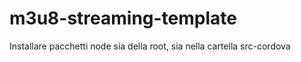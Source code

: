 # m3u8-streaming-template

Installare pacchetti node sia della root, sia nella cartella src-cordova
